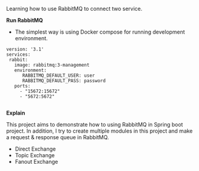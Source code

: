 Learning how to use RabbitMQ to connect two service.

**Run RabbitMQ**
 * The simplest way is using Docker compose for running development environment.
 ````
version: '3.1'
services:
  rabbit:
    image: rabbitmq:3-management
    environment:
       RABBITMQ_DEFAULT_USER: user
       RABBITMQ_DEFAULT_PASS: password
    ports:
      - "15672:15672"
      - "5672:5672"
    
 ````
 **Explain** 
 
 This project aims to demonstrate how to using RabbitMQ in Spring boot project. In addition, 
 I try to create multiple modules in this project and make a request & response queue in RabbitMQ.
 
* Direct Exchange
* Topic Exchange
* Fanout Exchange




